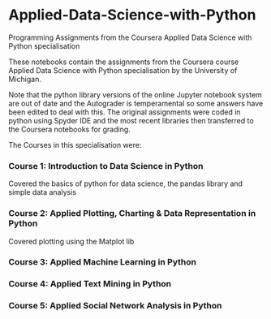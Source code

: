 # Applied-Data-Science-with-Python
Programming Assignments from the Coursera Applied Data Science with Python specialisation

These notebooks contain the assignments from the Coursera course Applied Data Science with Python specialisation 
by the University of Michigan.

Note that the python library versions of the online Jupyter notebook system are out of date and the Autograder is 
temperamental so some answers have been edited to deal with this. The original assignments were coded in python using Spyder 
IDE and the most recent libraries then transferred to the Coursera notebooks for grading. 

The Courses in this specialisation were:

### Course 1: Introduction to Data Science in Python
Covered the basics of python for data science, the pandas library and simple data analysis
### Course 2: Applied Plotting, Charting & Data Representation in Python
Covered plotting using the Matplot lib

### Course 3: Applied Machine Learning in Python
### Course 4: Applied Text Mining in Python
### Course 5: Applied Social Network Analysis in Python
